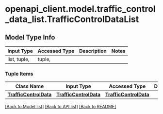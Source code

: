 # openapi_client.model.traffic_control_data_list.TrafficControlDataList

## Model Type Info
Input Type | Accessed Type | Description | Notes
------------ | ------------- | ------------- | -------------
list, tuple,  | tuple,  |  | 

### Tuple Items
Class Name | Input Type | Accessed Type | Description | Notes
------------- | ------------- | ------------- | ------------- | -------------
[**TrafficControlData**](TrafficControlData.md) | [**TrafficControlData**](TrafficControlData.md) | [**TrafficControlData**](TrafficControlData.md) |  | 

[[Back to Model list]](../../README.md#documentation-for-models) [[Back to API list]](../../README.md#documentation-for-api-endpoints) [[Back to README]](../../README.md)

